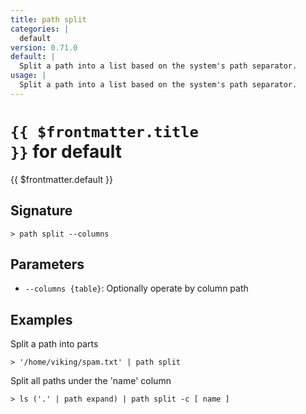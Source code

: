 ```yaml
---
title: path split
categories: |
  default
version: 0.71.0
default: |
  Split a path into a list based on the system's path separator.
usage: |
  Split a path into a list based on the system's path separator.
---
```


# <code>{{ $frontmatter.title }}</code> for default

<div class='command-title'>{{ $frontmatter.default }}</div>

## Signature

```> path split --columns```

## Parameters

 -  `--columns {table}`: Optionally operate by column path

## Examples

Split a path into parts
```shell
> '/home/viking/spam.txt' | path split
```

Split all paths under the 'name' column
```shell
> ls ('.' | path expand) | path split -c [ name ]
```

